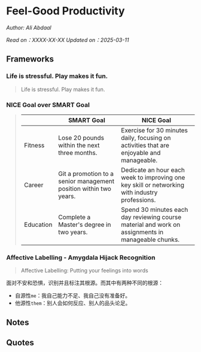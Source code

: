 # Feel-Good Productivity

*Author: Ali Abdaal*

*Read on：XXXX-XX-XX*
*Updated on：2025-03-11*

## Frameworks

### Life is stressful. Play makes it fun.

> Life is stressful. Play makes it fun.

### NICE Goal over SMART Goal

> |         | SMART Goal                                                      | NICE Goal                                                                                       |
> |---------|-----------------------------------------------------------------|-------------------------------------------------------------------------------------------------|
> |Fitness  |Lose 20 pounds within the next three months.                     |Exercise for 30 minutes daily, focusing on activities that are enjoyable and manageable.         |
> |Career   |Git a promotion to a senior management position within two years.|Dedicate an hour each week to improving one key skill or networking with industry professions.   |
> |Education|Complete a Master's degree in two years.                         |Spend 30 minutes each day reviewing course material and work on assignments in manageable chunks.|

### Affective Labelling - Amygdala Hijack Recognition

> Affective Labelling: 
> Putting your feelings into words

面对不安和恐惧，识别并且标注其根源。而其中有两种不同的根源：
- 自源性`me`：我自己能力不足、我自己没有准备好。
- 他源性`them`：别人会如何反应、别人的品头论足。

## Notes 

## Quotes 